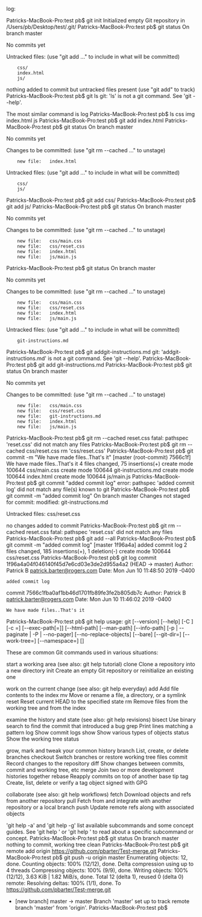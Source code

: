 log:

Patricks-MacBook-Pro:test pb$ git init
Initialized empty Git repository in /Users/pb/Desktop/test/.git/
Patricks-MacBook-Pro:test pb$ git status 
On branch master

No commits yet

Untracked files:
  (use "git add <file>..." to include in what will be committed)

        css/
        index.html
        js/

nothing added to commit but untracked files present (use "git add" to track)
Patricks-MacBook-Pro:test pb$ git ls
git: 'ls' is not a git command. See 'git --help'.

The most similar command is
        log
Patricks-MacBook-Pro:test pb$ ls 
css             img             index.html      js
Patricks-MacBook-Pro:test pb$ git add index.html
Patricks-MacBook-Pro:test pb$ git status
On branch master

No commits yet

Changes to be committed:
  (use "git rm --cached <file>..." to unstage)

        new file:   index.html

Untracked files:
  (use "git add <file>..." to include in what will be committed)

        css/
        js/

Patricks-MacBook-Pro:test pb$ git add css/
Patricks-MacBook-Pro:test pb$ git add js/
Patricks-MacBook-Pro:test pb$ git status 
On branch master

No commits yet

Changes to be committed:
  (use "git rm --cached <file>..." to unstage)

        new file:   css/main.css
        new file:   css/reset.css
        new file:   index.html
        new file:   js/main.js

Patricks-MacBook-Pro:test pb$ git status
On branch master

No commits yet

Changes to be committed:
  (use "git rm --cached <file>..." to unstage)

        new file:   css/main.css
        new file:   css/reset.css
        new file:   index.html
        new file:   js/main.js

Untracked files:
  (use "git add <file>..." to include in what will be committed)

        git-instructions.md

Patricks-MacBook-Pro:test pb$ git addgit-instructions.md
git: 'addgit-instructions.md' is not a git command. See 'git --help'.
Patricks-MacBook-Pro:test pb$ git add git-instructions.md
Patricks-MacBook-Pro:test pb$ git status 
On branch master

No commits yet

Changes to be committed:
  (use "git rm --cached <file>..." to unstage)

        new file:   css/main.css
        new file:   css/reset.css
        new file:   git-instructions.md
        new file:   index.html
        new file:   js/main.js

Patricks-MacBook-Pro:test pb$ git rm --cached reset.css
fatal: pathspec 'reset.css' did not match any files
Patricks-MacBook-Pro:test pb$ git rm --cached css/reset.css
rm 'css/reset.css'
Patricks-MacBook-Pro:test pb$ git commit -m "We have made files..That's it"
[master (root-commit) 7566c1f] We have made files..That's it
 4 files changed, 75 insertions(+)
 create mode 100644 css/main.css
 create mode 100644 git-instructions.md
 create mode 100644 index.html
 create mode 100644 js/main.js
Patricks-MacBook-Pro:test pb$ git commit "added commit log"
error: pathspec 'added commit log' did not match any file(s) known to git
Patricks-MacBook-Pro:test pb$ git commit -m "added commit log"
On branch master
Changes not staged for commit:
        modified:   git-instructions.md

Untracked files:
        css/reset.css

no changes added to commit
Patricks-MacBook-Pro:test pb$ git rm --cached reset.css
fatal: pathspec 'reset.css' did not match any files
Patricks-MacBook-Pro:test pb$ git add --all
Patricks-MacBook-Pro:test pb$ git commit -m "added commit log"
[master 1f96a4a] added commit log
 2 files changed, 185 insertions(+), 1 deletion(-)
 create mode 100644 css/reset.css
Patricks-MacBook-Pro:test pb$ git log
commit 1f96a4a04f046140f45d7e6cd03e3de2d955a4a2 (HEAD -> master)
Author: Patrick B <patrick.barter@rogers.com>
Date:   Mon Jun 10 11:48:50 2019 -0400

    added commit log

commit 7566c1fba0af1bb46d1701fb89fe3fe2b805db7c
Author: Patrick B <patrick.barter@rogers.com>
Date:   Mon Jun 10 11:46:02 2019 -0400

    We have made files..That's it
Patricks-MacBook-Pro:test pb$ git help
usage: git [--version] [--help] [-C <path>] [-c <name>=<value>]
           [--exec-path[=<path>]] [--html-path] [--man-path] [--info-path]
           [-p | --paginate | -P | --no-pager] [--no-replace-objects] [--bare]
           [--git-dir=<path>] [--work-tree=<path>] [--namespace=<name>]
           <command> [<args>]

These are common Git commands used in various situations:

start a working area (see also: git help tutorial)
   clone      Clone a repository into a new directory
   init       Create an empty Git repository or reinitialize an existing one

work on the current change (see also: git help everyday)
   add        Add file contents to the index
   mv         Move or rename a file, a directory, or a symlink
   reset      Reset current HEAD to the specified state
   rm         Remove files from the working tree and from the index

examine the history and state (see also: git help revisions)
   bisect     Use binary search to find the commit that introduced a bug
   grep       Print lines matching a pattern
   log        Show commit logs
   show       Show various types of objects
   status     Show the working tree status

grow, mark and tweak your common history
   branch     List, create, or delete branches
   checkout    Switch branches or restore working tree files
   commit     Record changes to the repository
   diff       Show changes between commits, commit and working tree, etc
   merge      Join two or more development histories together
   rebase     Reapply commits on top of another base tip
   tag        Create, list, delete or verify a tag object signed with GPG

collaborate (see also: git help workflows)
   fetch      Download objects and refs from another repository
   pull       Fetch from and integrate with another repository or a local branch
   push       Update remote refs along with associated objects

'git help -a' and 'git help -g' list available subcommands and some
concept guides. See 'git help <command>' or 'git help <concept>'
to read about a specific subcommand or concept.
Patricks-MacBook-Pro:test pb$ git status
On branch master
nothing to commit, working tree clean
Patricks-MacBook-Pro:test pb$ git remote add origin https://github.com/pbarter/Test-merge.git
Patricks-MacBook-Pro:test pb$ git push -u origin master
Enumerating objects: 12, done.
Counting objects: 100% (12/12), done.
Delta compression using up to 4 threads
Compressing objects: 100% (9/9), done.
Writing objects: 100% (12/12), 3.63 KiB | 1.82 MiB/s, done.
Total 12 (delta 1), reused 0 (delta 0)
remote: Resolving deltas: 100% (1/1), done.
To https://github.com/pbarter/Test-merge.git
 * [new branch]      master -> master
Branch 'master' set up to track remote branch 'master' from 'origin'.
Patricks-MacBook-Pro:test pb$ 